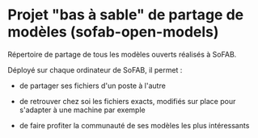 # Projet "bas à sable" de partage de modèles (sofab-open-models)

Répertoire de partage de tous les modèles ouverts réalisés à SoFAB.


Déployé sur chaque ordinateur de SoFAB, il permet :

- de partager ses fichiers d'un poste à l'autre

- de retrouver chez soi les fichiers exacts, modifiés sur place pour s'adapter à une machine par exemple

- de faire profiter la communauté de ses modèles les plus intéressants


